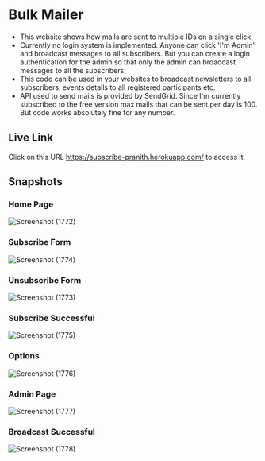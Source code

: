 # Bulk Mailer
* This website shows how mails are sent to multiple IDs on a single click. 
* Currently no login system is implemented. Anyone can click 'I'm Admin' and broadcast messages to all subscribers. But you can create a login authentication for the admin so that only the admin can broadcast messages to all the subscribers. 
* This code can be used in your websites to broadcast newsletters to all subscribers, events details to all registered participants etc. 
* API used to send mails is provided by SendGrid. Since I'm currently subscribed to the free version max mails that can be sent per day is 100. But code works absolutely fine for any number.

## Live Link
Click on this URL https://subscribe-pranith.herokuapp.com/ to access it.

## Snapshots
### Home Page
![Screenshot (1772)](https://user-images.githubusercontent.com/65860350/180052195-8ab9be70-4a8c-4f71-8f07-df499c0635b4.png)

### Subscribe Form
![Screenshot (1774)](https://user-images.githubusercontent.com/65860350/180052249-c5f9114c-fdc4-405d-ad6d-bd966e1ac309.png)

### Unsubscribe Form
![Screenshot (1773)](https://user-images.githubusercontent.com/65860350/180052297-76d53439-dbe2-4752-8b83-eafe81e01473.png)

### Subscribe Successful
![Screenshot (1775)](https://user-images.githubusercontent.com/65860350/180052342-48ec54a5-8217-48fd-a891-6d52d98fb887.png)

### Options
![Screenshot (1776)](https://user-images.githubusercontent.com/65860350/180052439-1ddae427-28db-4bc9-8ab9-31ba8dd074f3.png)

### Admin Page
![Screenshot (1777)](https://user-images.githubusercontent.com/65860350/180052468-f74e5845-98a9-4df7-ae62-0706adf046f3.png)

### Broadcast Successful
![Screenshot (1778)](https://user-images.githubusercontent.com/65860350/180052515-02e355ad-3a81-41ca-b69f-42dcbde1721e.png)
